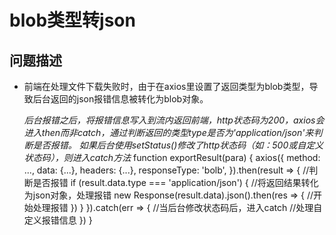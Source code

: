 # blob类型转json
## 问题描述
- 前端在处理文件下载失败时，由于在axios里设置了返回类型为blob类型，导致后台返回的json报错信息被转化为blob对象。

   *后台报错之后，将报错信息写入到流内返回前端，http状态码为200，axios会进入then而非catch，通过判断返回的类型type是否为'application/json'来判断是否报错。*
   *如果后台使用setStatus()修改了http状态码（如：500或自定义状态码），则进入catch方法*
      function exportResult(para) {
         axios({
            method: ...,
            data: {...},
            headers: {...},
            responseType: 'bolb',
         }).then(result => {
            //判断是否报错
            if (result.data.type === 'application/json') {
               //将返回结果转化为json对象，处理报错
               new Response(result.data).json().then(res => {
                  //开始处理报错
               })
            }
         }).catch(err => {
            //当后台修改状态码后，进入catch
            //处理自定义报错信息
         })
      }
